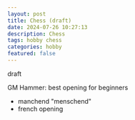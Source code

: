 ```yaml
---
layout: post
title: Chess (draft)
date: 2024-07-26 10:27:13
description: Chess
tags: hobby chess
categories: hobby
featured: false
---
```


draft 

GM Hammer: best opening for beginners
- manchend "menschend"
- french opening


